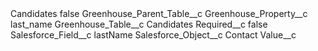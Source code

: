 <?xml version="1.0" encoding="UTF-8"?>
<CustomMetadata xmlns="http://soap.sforce.com/2006/04/metadata" xmlns:xsi="http://www.w3.org/2001/XMLSchema-instance" xmlns:xsd="http://www.w3.org/2001/XMLSchema">
    <label>Candidates</label>
    <protected>false</protected>
    <values>
        <field>Greenhouse_Parent_Table__c</field>
        <value xsi:nil="true"/>
    </values>
    <values>
        <field>Greenhouse_Property__c</field>
        <value xsi:type="xsd:string">last_name</value>
    </values>
    <values>
        <field>Greenhouse_Table__c</field>
        <value xsi:type="xsd:string">Candidates</value>
    </values>
    <values>
        <field>Required__c</field>
        <value xsi:type="xsd:boolean">false</value>
    </values>
    <values>
        <field>Salesforce_Field__c</field>
        <value xsi:type="xsd:string">lastName</value>
    </values>
    <values>
        <field>Salesforce_Object__c</field>
        <value xsi:type="xsd:string">Contact</value>
    </values>
    <values>
        <field>Value__c</field>
        <value xsi:nil="true"/>
    </values>
</CustomMetadata>

